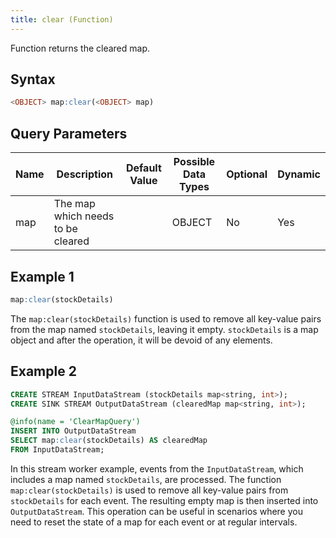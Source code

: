 ```yaml
---
title: clear (Function)
---
```


Function returns the cleared map.

## Syntax

```sql
<OBJECT> map:clear(<OBJECT> map)
```

## Query Parameters

| Name | Description | Default Value | Possible Data Types | Optional | Dynamic |
|------|-------------|---------------|---------------------|----------|---------|
| map  | The map which needs to be cleared |       | OBJECT  | No  | Yes |

## Example 1

```sql
map:clear(stockDetails)
```

The `map:clear(stockDetails)` function is used to remove all key-value pairs from the map named `stockDetails`, leaving it empty. `stockDetails` is a map object and after the operation, it will be devoid of any elements.

## Example 2

```sql
CREATE STREAM InputDataStream (stockDetails map<string, int>);
CREATE SINK STREAM OutputDataStream (clearedMap map<string, int>);

@info(name = 'ClearMapQuery')
INSERT INTO OutputDataStream
SELECT map:clear(stockDetails) AS clearedMap
FROM InputDataStream;
```

In this stream worker example, events from the `InputDataStream`, which includes a map named `stockDetails`, are processed. The function `map:clear(stockDetails)` is used to remove all key-value pairs from `stockDetails` for each event. The resulting empty map is then inserted into `OutputDataStream`. This operation can be useful in scenarios where you need to reset the state of a map for each event or at regular intervals.
